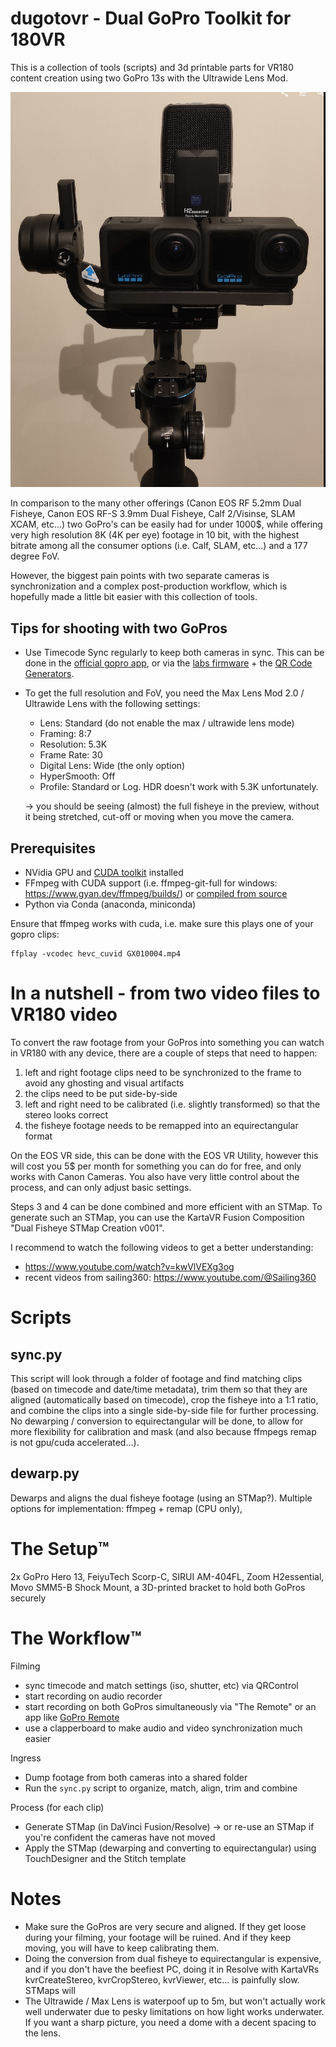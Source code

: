 # dugotovr - Dual GoPro Toolkit for 180VR
This is a collection of tools (scripts) and 3d printable parts for VR180 content creation using two GoPro 13s with the Ultrawide Lens Mod.

![setup](img/setup.png)

In comparison to the many other offerings (Canon EOS RF 5.2mm Dual Fisheye, Canon EOS RF-S 3.9mm Dual Fisheye, Calf 2/Visinse, SLAM XCAM, etc...) two GoPro's can be easily had for under 1000$, while offering very high resolution 8K (4K per eye) footage in 10 bit, with the highest bitrate among all the consumer options (i.e. Calf, SLAM, etc...) and a 177 degree FoV.

However, the biggest pain points with two separate cameras is synchronization and a complex post-production workflow, which is hopefully made a little bit easier with this collection of tools.

## Tips for shooting with two GoPros
- Use Timecode Sync regularly to keep both cameras in sync. This can be done in the [official gopro app](https://community.gopro.com/s/article/HERO12-Black-Timecode-Sync), or via the [labs firmware](https://gopro.github.io/labs/) + the [QR Code Generators](https://gopro.github.io/labs/control/custom/).
- To get the full resolution and FoV, you need the Max Lens Mod 2.0 / Ultrawide Lens with the following settings:
  - Lens: Standard (do not enable the max / ultrawide lens mode)
  - Framing: 8:7
  - Resolution: 5.3K
  - Frame Rate: 30
  - Digital Lens: Wide (the only option)
  - HyperSmooth: Off
  - Profile: Standard or Log. HDR doesn't work with 5.3K unfortunately.
  
  -> you should be seeing (almost) the full fisheye in the preview, without it being stretched, cut-off or moving when you move the camera.

## Prerequisites
- NVidia GPU and [CUDA toolkit](https://developer.nvidia.com/cuda-toolkit) installed
- FFmpeg with CUDA support (i.e. ffmpeg-git-full for windows: https://www.gyan.dev/ffmpeg/builds/) or [compiled from source](https://docs.nvidia.com/video-technologies/video-codec-sdk/12.0/ffmpeg-with-nvidia-gpu/index.html)
- Python via Conda (anaconda, miniconda)

Ensure that ffmpeg works with cuda, i.e. make sure this plays one of your gopro clips:
```
ffplay -vcodec hevc_cuvid GX010004.mp4
```
# In a nutshell - from two video files to VR180 video
To convert the raw footage from your GoPros into something you can watch in VR180 with any device, there are a couple of steps that need to happen:
  1. left and right footage clips need to be synchronized to the frame to avoid any ghosting and visual artifacts
  2. the clips need to be put side-by-side
  3. left and right need to be calibrated (i.e. slightly transformed) so that the stereo looks correct
  4. the fisheye footage needs to be remapped into an equirectangular format

On the EOS VR side, this can be done with the EOS VR Utility, however this will cost you 5$ per month for something you can do for free, and only works with Canon Cameras. You also have very little control about the process, and can only adjust basic settings.

Steps 3 and 4 can be done combined and more efficient with an STMap.
To generate such an STMap, you can use the KartaVR Fusion Composition "Dual Fisheye STMap Creation v001".

I recommend to watch the following videos to get a better understanding:
- https://www.youtube.com/watch?v=kwVlVEXg3og
- recent videos from sailing360: https://www.youtube.com/@Sailing360

# Scripts

## sync.py
This script will look through a folder of footage and find matching clips (based on timecode and date/time metadata), trim them so that they are aligned (automatically based on timecode), crop the fisheye into a 1:1 ratio, and combine the clips into a single side-by-side file for further processing. No dewarping / conversion to equirectangular will be done, to allow for more flexibility for calibration and mask (and also because ffmpegs remap is not gpu/cuda accelerated...).

## dewarp.py
Dewarps and aligns the dual fisheye footage (using an STMap?).
Multiple options for implementation: ffmpeg + remap (CPU only),  

# The Setup™️
2x GoPro Hero 13, FeiyuTech Scorp-C, SIRUI AM-404FL, Zoom H2essential, Movo SMM5-B Shock Mount, a 3D-printed bracket to hold both GoPros securely

# The Workflow™️

Filming
- sync timecode and match settings (iso, shutter, etc) via QRControl
- start recording on audio recorder
- start recording on both GoPros simultaneously via "The Remote" or an app like [GoPro Remote](https://play.google.com/store/apps/details?id=uk.co.purplelabs.gopro_remote)
- use a clapperboard to make audio and video synchronization much easier

Ingress
- Dump footage from both cameras into a shared folder
- Run the `sync.py` script to organize, match, align, trim and combine

Process (for each clip)
- Generate STMap (in DaVinci Fusion/Resolve) -> or re-use an STMap if you're confident the cameras have not moved
- Apply the STMap (dewarping and converting to equirectangular) using TouchDesigner and the Stitch template


# Notes
- Make sure the GoPros are very secure and aligned. If they get loose during your filming, your footage will be ruined. And if they keep moving, you will have to keep calibrating them.
- Doing the conversion from dual fisheye to equirectangular is expensive, and if you don't have the beefiest PC, doing it in Resolve with KartaVRs kvrCreateStereo, kvrCropStereo, kvrViewer, etc... is painfully slow. STMaps will 
- The Ultrawide / Max Lens is waterpoof up to 5m, but won't actually work well underwater due to pesky limitations on how light works underwater. If you want a sharp picture, you need a dome with a decent spacing to the lens.